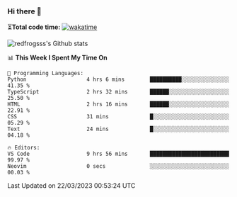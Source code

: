 ### Hi there 👋

⏳**Total code time:** [![wakatime](https://wakatime.com/badge/user/2cbd8003-b8b8-4565-92d7-ad9c23ff1846.svg)](https://wakatime.com/@2cbd8003-b8b8-4565-92d7-ad9c23ff1846)

<img src="https://github-readme-stats.vercel.app/api?username=redfrogsss&show_icons=true" alt="redfrogsss's Github stats"></img>

<!--START_SECTION:waka-->
📊 **This Week I Spent My Time On** 

```text
💬 Programming Languages: 
Python                   4 hrs 6 mins        ██████████░░░░░░░░░░░░░░░   41.35 % 
TypeScript               2 hrs 32 mins       ██████░░░░░░░░░░░░░░░░░░░   25.50 % 
HTML                     2 hrs 16 mins       ██████░░░░░░░░░░░░░░░░░░░   22.91 % 
CSS                      31 mins             █░░░░░░░░░░░░░░░░░░░░░░░░   05.29 % 
Text                     24 mins             █░░░░░░░░░░░░░░░░░░░░░░░░   04.18 % 

🔥 Editors: 
VS Code                  9 hrs 56 mins       █████████████████████████   99.97 % 
Neovim                   0 secs              ░░░░░░░░░░░░░░░░░░░░░░░░░   00.03 % 
```


 Last Updated on 22/03/2023 00:53:24 UTC
<!--END_SECTION:waka-->
